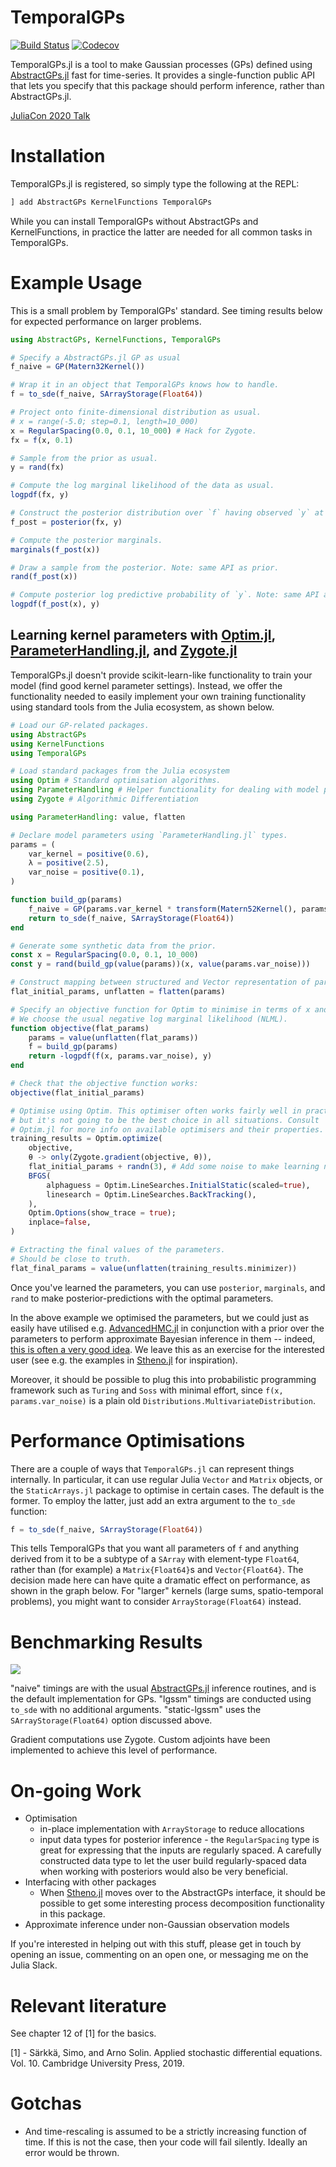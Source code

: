 # TemporalGPs

[![Build Status](https://github.com/willtebbutt/TemporalGPs.jl/workflows/CI/badge.svg)](https://github.com/willtebbutt/TemporalGPs.jl/actions)
[![Codecov](https://codecov.io/gh/willtebbutt/TemporalGPs.jl/branch/master/graph/badge.svg)](https://codecov.io/gh/willtebbutt/TemporalGPs.jl)

TemporalGPs.jl is a tool to make Gaussian processes (GPs) defined using [AbstractGPs.jl](https://https://github.com/JuliaGaussianProcesses/AbstractGPs.jl/) fast for time-series. It provides a single-function public API that lets you specify that this package should perform inference, rather than AbstractGPs.jl.

[JuliaCon 2020 Talk](https://www.youtube.com/watch?v=dysmEpX1QoE)

# Installation

TemporalGPs.jl is registered, so simply type the following at the REPL:
```julia
] add AbstractGPs KernelFunctions TemporalGPs
```
While you can install TemporalGPs without AbstractGPs and KernelFunctions, in practice the latter are needed for all common tasks in TemporalGPs.

# Example Usage

This is a small problem by TemporalGPs' standard. See timing results below for expected performance on larger problems.

```julia
using AbstractGPs, KernelFunctions, TemporalGPs

# Specify a AbstractGPs.jl GP as usual
f_naive = GP(Matern32Kernel())

# Wrap it in an object that TemporalGPs knows how to handle.
f = to_sde(f_naive, SArrayStorage(Float64))

# Project onto finite-dimensional distribution as usual.
# x = range(-5.0; step=0.1, length=10_000)
x = RegularSpacing(0.0, 0.1, 10_000) # Hack for Zygote.
fx = f(x, 0.1)

# Sample from the prior as usual.
y = rand(fx)

# Compute the log marginal likelihood of the data as usual.
logpdf(fx, y)

# Construct the posterior distribution over `f` having observed `y` at `x`.
f_post = posterior(fx, y)

# Compute the posterior marginals.
marginals(f_post(x))

# Draw a sample from the posterior. Note: same API as prior.
rand(f_post(x))

# Compute posterior log predictive probability of `y`. Note: same API as prior.
logpdf(f_post(x), y)
```

## Learning kernel parameters with [Optim.jl](https://github.com/JuliaNLSolvers/Optim.jl), [ParameterHandling.jl](https://github.com/invenia/ParameterHandling.jl), and [Zygote.jl](https://github.com/FluxML/Zygote.jl/)

TemporalGPs.jl doesn't provide scikit-learn-like functionality to train your model (find good kernel parameter settings).
Instead, we offer the functionality needed to easily implement your own training functionality using standard tools from the Julia ecosystem, as shown below.
```julia
# Load our GP-related packages.
using AbstractGPs
using KernelFunctions
using TemporalGPs

# Load standard packages from the Julia ecosystem
using Optim # Standard optimisation algorithms.
using ParameterHandling # Helper functionality for dealing with model parameters.
using Zygote # Algorithmic Differentiation

using ParameterHandling: value, flatten

# Declare model parameters using `ParameterHandling.jl` types.
params = (
    var_kernel = positive(0.6),
    λ = positive(2.5),
    var_noise = positive(0.1),
)

function build_gp(params)
    f_naive = GP(params.var_kernel * transform(Matern52Kernel(), params.λ))
    return to_sde(f_naive, SArrayStorage(Float64))
end

# Generate some synthetic data from the prior.
const x = RegularSpacing(0.0, 0.1, 10_000)
const y = rand(build_gp(value(params))(x, value(params.var_noise)))

# Construct mapping between structured and Vector representation of parameters.
flat_initial_params, unflatten = flatten(params)

# Specify an objective function for Optim to minimise in terms of x and y.
# We choose the usual negative log marginal likelihood (NLML).
function objective(flat_params)
    params = value(unflatten(flat_params))
    f = build_gp(params)
    return -logpdf(f(x, params.var_noise), y)
end

# Check that the objective function works:
objective(flat_initial_params)

# Optimise using Optim. This optimiser often works fairly well in practice,
# but it's not going to be the best choice in all situations. Consult
# Optim.jl for more info on available optimisers and their properties.
training_results = Optim.optimize(
    objective,
    θ -> only(Zygote.gradient(objective, θ)),
    flat_initial_params + randn(3), # Add some noise to make learning non-trivial
    BFGS(
        alphaguess = Optim.LineSearches.InitialStatic(scaled=true),
        linesearch = Optim.LineSearches.BackTracking(),
    ),
    Optim.Options(show_trace = true);
    inplace=false,
)

# Extracting the final values of the parameters.
# Should be close to truth.
flat_final_params = value(unflatten(training_results.minimizer))
```
Once you've learned the parameters, you can use `posterior`, `marginals`, and `rand` to make posterior-predictions with the optimal parameters.

In the above example we optimised the parameters, but we could just as easily have utilised e.g. [AdvancedHMC.jl](https://github.com/TuringLang/AdvancedHMC.jl) in conjunction with a prior over the parameters to perform approximate Bayesian inference in them -- indeed, [this is often a very good idea](http://proceedings.mlr.press/v118/lalchand20a/lalchand20a.pdf). We leave this as an exercise for the interested user (see e.g. the examples in [Stheno.jl](https://github.com/willtebbutt/Stheno.jl/) for inspiration).

Moreover, it should be possible to plug this into probabilistic programming framework such as `Turing` and `Soss` with minimal effort, since `f(x, params.var_noise)` is a plain old `Distributions.MultivariateDistribution`.


# Performance Optimisations

There are a couple of ways that `TemporalGPs.jl` can represent things internally. In particular, it can use regular Julia `Vector` and `Matrix` objects, or the `StaticArrays.jl` package to optimise in certain cases. The default is the former. To employ the latter, just add an extra argument to the `to_sde` function:
```julia
f = to_sde(f_naive, SArrayStorage(Float64))
```
This tells TemporalGPs that you want all parameters of `f` and anything derived from it to be a subtype of a `SArray` with element-type `Float64`, rather than (for example) a `Matrix{Float64}`s and `Vector{Float64}`. The decision made here can have quite a dramatic effect on performance, as shown in the graph below. For "larger" kernels (large sums, spatio-temporal problems), you might want to consider `ArrayStorage(Float64)` instead.



# Benchmarking Results

![](/examples/benchmarks.png)

"naive" timings are with the usual [AbstractGPs.jl](https://https://github.com/JuliaGaussianProcesses/AbstractGPs.jl/) inference routines, and is the default implementation for GPs. "lgssm" timings are conducted using `to_sde` with no additional arguments. "static-lgssm" uses the `SArrayStorage(Float64)` option discussed above.

Gradient computations use Zygote. Custom adjoints have been implemented to achieve this level of performance.



# On-going Work

- Optimisation
    + in-place implementation with `ArrayStorage` to reduce allocations
    + input data types for posterior inference - the `RegularSpacing` type is great for expressing that the inputs are regularly spaced. A carefully constructed data type to let the user build regularly-spaced data when working with posteriors would also be very beneficial.
- Interfacing with other packages
    + When [Stheno.jl](https://github.com/willtebbutt/Stheno.jl/) moves over to the AbstractGPs interface, it should be possible to get some interesting process decomposition functionality in this package.
- Approximate inference under non-Gaussian observation models

If you're interested in helping out with this stuff, please get in touch by opening an issue, commenting on an open one, or messaging me on the Julia Slack.



# Relevant literature

See chapter 12 of [1] for the basics.

[1] - Särkkä, Simo, and Arno Solin. Applied stochastic differential equations. Vol. 10. Cambridge University Press, 2019.



# Gotchas

- And time-rescaling is assumed to be a strictly increasing function of time. If this is not the case, then your code will fail silently. Ideally an error would be thrown.
